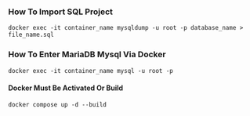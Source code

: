 ### How To Import SQL Project
`docker exec -it container_name mysqldump -u root -p database_name > file_name.sql`

### How To Enter MariaDB Mysql Via Docker
`docker exec -it container_name mysql -u root -p`

#### Docker Must Be Activated Or Build
`docker compose up -d --build`
